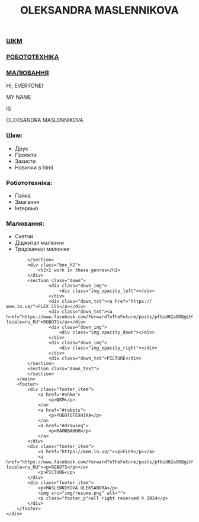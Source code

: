 <!DOCTYPE html>
<html lang="en">
<head>
	<meta charset="UTF-8">
	<meta name="viewport" content="width=device-width, initial-scale=1.0">
	<title>Document</title>
	<link rel="stylesheet" href="css/style.css">
</head>
<body>
	<div class="container">
		<header><h1>OLEKSANDRA MASLENNIKOVA</h1></header>
		<nav>
			<a href="#shkm">
				<div class="nav_item">
				<h3 class="item_h3" >ШКМ</h3>
			</div>
			</a>
			<a href="#robots">
				<div class="nav_item">
				<h3 class="item_h3">РОБОТОТЕХНІКА</h3>
			</div>
			</a>
			<a href="#drawing">
				<div class="nav_item"><h3 class="item_h3">МАЛЮВАННЯ</h3></div>
			</a>
		</nav>
		<main>
			<section class="section_up">
				<div class="up_img_up_1" ><p>HI, EVERYONE!</p></div>
				<div class="up_img_center">
					<div class="up_img_center_item"><p>MY NAME</p></div>
					<div class="up_img_center_item"><p>IS</p></div>
					<div class="up_img_center_item"><p class="up_right">OLEKSANDRA MASLENNIKOVA</p></div>
				</div>		
				<div class="up__img_down_1"	></div>
			</section>
			<section class="center">
				<div class="center_item">
					<h3 class="center_h3" id="shkm">Шкм:</h3>
					<ul class="shkm">
						<li>Друк</li>
						<li>Проекти</li>
						<li>Захисти</li>
						<li>Навички в html</li>
					</ul>
				</div>
				<div class="center_item">
					<h3 class="center_h3" id="robots">Робототехніка:</h3>
					<ul class="robototech">
						<li>Пайка</li>
						<li>Змагання</li>
						<li>Інтервью</li>
					</ul>
				</div>
				<div class="center_item">
					<h3 class="center_h3" id="drawing">Малювання:</h3>
					<ul class="painting">
						<li>Скетчи</li>
						<li>Діджитал малюнки</li>
						<li>Традішинал малюнки</li>
					</ul>
				</div>
					
			</section>
			<div class="box_h2">
				<h2>I work in these genres</h2>
			</div>
			<section class="down">
					<div class="down_img">
						<div class="img_opacity_left"></div>
					</div>
					<div class="down_txt"><a href="https://шкм.in.ua/">FLEX CSS</a></div>
					<div class="down_txt"><a href="https://www.facebook.com/ForwardToTheFuture/posts/pfbid02a9DQgLHtXhGWDevuWKiFeR1pT88vc6ZREhE2dG28tukw9414bzn19LQpSUgooVLZl?locale=ru_RU">ROBOTS</a></div>
					<div class="down_img">
						<div class="img_opacity_down"></div>
					</div>
					<div class="down_img">
						<div class="img_opacity_right"></div>
					</div>
					<div class="down_txt">PICTURE</div>
			</section>
			<section class="down_text">
			</section>
		</main>
		<footer>
			<div class="footer_item">
				<a href="#shkm">
					<p>ШКМ</p>
				</a>
				<a href="#robots">
					<p>РОБОТОТЕХНІКА</p>
				</a>
				<a href="#drawing">
					<p>МАЛЮВАННЯ</p>
				</a>
			</div>
			<div class="footer_item">
				<a href="https://шкм.in.ua/"><p>FLEX</p></a>
				<a href="https://www.facebook.com/ForwardToTheFuture/posts/pfbid02a9DQgLHtXhGWDevuWKiFeR1pT88vc6ZREhE2dG28tukw9414bzn19LQpSUgooVLZl?locale=ru_RU"><p>ROBOTS</p></a>
				<p>PICTURE</p>
			</div>
			<div class="footer_item">
				<p>MASLENNIKOVA OLEKSANDRA</p>
				<img src="img/resume.png" alt="">
				<p class="footer_p">all right reserved © 2024</p>
			</div>
		</footer>
	</div>
</body>
</html>
